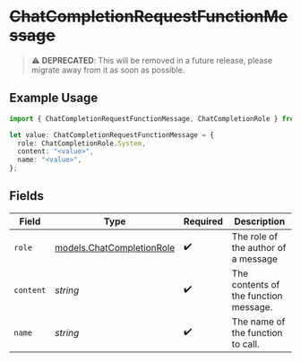 # ~~ChatCompletionRequestFunctionMessage~~

> :warning: **DEPRECATED**: This will be removed in a future release, please migrate away from it as soon as possible.

## Example Usage

```typescript
import { ChatCompletionRequestFunctionMessage, ChatCompletionRole } from "log10ts";

let value: ChatCompletionRequestFunctionMessage = {
  role: ChatCompletionRole.System,
  content: "<value>",
  name: "<value>",
};
```

## Fields

| Field                                                        | Type                                                         | Required                                                     | Description                                                  |
| ------------------------------------------------------------ | ------------------------------------------------------------ | ------------------------------------------------------------ | ------------------------------------------------------------ |
| `role`                                                       | [models.ChatCompletionRole](../models/chatcompletionrole.md) | :heavy_check_mark:                                           | The role of the author of a message                          |
| `content`                                                    | *string*                                                     | :heavy_check_mark:                                           | The contents of the function message.                        |
| `name`                                                       | *string*                                                     | :heavy_check_mark:                                           | The name of the function to call.                            |
